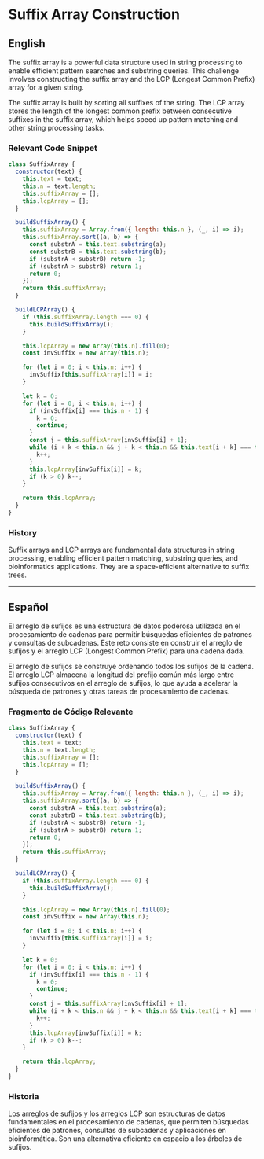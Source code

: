 # Suffix Array Construction

## English

The suffix array is a powerful data structure used in string processing to enable efficient pattern searches and substring queries. This challenge involves constructing the suffix array and the LCP (Longest Common Prefix) array for a given string.

The suffix array is built by sorting all suffixes of the string. The LCP array stores the length of the longest common prefix between consecutive suffixes in the suffix array, which helps speed up pattern matching and other string processing tasks.

### Relevant Code Snippet

```javascript
class SuffixArray {
  constructor(text) {
    this.text = text;
    this.n = text.length;
    this.suffixArray = [];
    this.lcpArray = [];
  }

  buildSuffixArray() {
    this.suffixArray = Array.from({ length: this.n }, (_, i) => i);
    this.suffixArray.sort((a, b) => {
      const substrA = this.text.substring(a);
      const substrB = this.text.substring(b);
      if (substrA < substrB) return -1;
      if (substrA > substrB) return 1;
      return 0;
    });
    return this.suffixArray;
  }

  buildLCPArray() {
    if (this.suffixArray.length === 0) {
      this.buildSuffixArray();
    }

    this.lcpArray = new Array(this.n).fill(0);
    const invSuffix = new Array(this.n);

    for (let i = 0; i < this.n; i++) {
      invSuffix[this.suffixArray[i]] = i;
    }

    let k = 0;
    for (let i = 0; i < this.n; i++) {
      if (invSuffix[i] === this.n - 1) {
        k = 0;
        continue;
      }
      const j = this.suffixArray[invSuffix[i] + 1];
      while (i + k < this.n && j + k < this.n && this.text[i + k] === this.text[j + k]) {
        k++;
      }
      this.lcpArray[invSuffix[i]] = k;
      if (k > 0) k--;
    }

    return this.lcpArray;
  }
}
```

### History

Suffix arrays and LCP arrays are fundamental data structures in string processing, enabling efficient pattern matching, substring queries, and bioinformatics applications. They are a space-efficient alternative to suffix trees.

---

## Español

El arreglo de sufijos es una estructura de datos poderosa utilizada en el procesamiento de cadenas para permitir búsquedas eficientes de patrones y consultas de subcadenas. Este reto consiste en construir el arreglo de sufijos y el arreglo LCP (Longest Common Prefix) para una cadena dada.

El arreglo de sufijos se construye ordenando todos los sufijos de la cadena. El arreglo LCP almacena la longitud del prefijo común más largo entre sufijos consecutivos en el arreglo de sufijos, lo que ayuda a acelerar la búsqueda de patrones y otras tareas de procesamiento de cadenas.

### Fragmento de Código Relevante

```javascript
class SuffixArray {
  constructor(text) {
    this.text = text;
    this.n = text.length;
    this.suffixArray = [];
    this.lcpArray = [];
  }

  buildSuffixArray() {
    this.suffixArray = Array.from({ length: this.n }, (_, i) => i);
    this.suffixArray.sort((a, b) => {
      const substrA = this.text.substring(a);
      const substrB = this.text.substring(b);
      if (substrA < substrB) return -1;
      if (substrA > substrB) return 1;
      return 0;
    });
    return this.suffixArray;
  }

  buildLCPArray() {
    if (this.suffixArray.length === 0) {
      this.buildSuffixArray();
    }

    this.lcpArray = new Array(this.n).fill(0);
    const invSuffix = new Array(this.n);

    for (let i = 0; i < this.n; i++) {
      invSuffix[this.suffixArray[i]] = i;
    }

    let k = 0;
    for (let i = 0; i < this.n; i++) {
      if (invSuffix[i] === this.n - 1) {
        k = 0;
        continue;
      }
      const j = this.suffixArray[invSuffix[i] + 1];
      while (i + k < this.n && j + k < this.n && this.text[i + k] === this.text[j + k]) {
        k++;
      }
      this.lcpArray[invSuffix[i]] = k;
      if (k > 0) k--;
    }

    return this.lcpArray;
  }
}
```

### Historia

Los arreglos de sufijos y los arreglos LCP son estructuras de datos fundamentales en el procesamiento de cadenas, que permiten búsquedas eficientes de patrones, consultas de subcadenas y aplicaciones en bioinformática. Son una alternativa eficiente en espacio a los árboles de sufijos.
